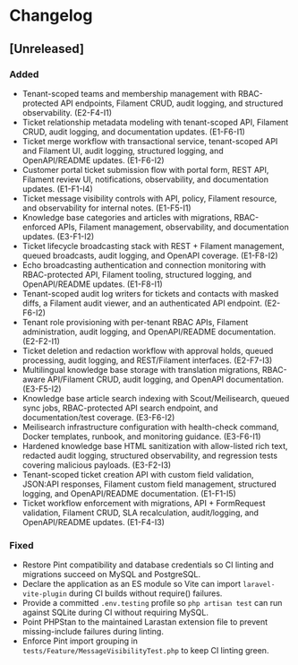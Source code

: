 # Changelog

## [Unreleased]
### Added
- Tenant-scoped teams and membership management with RBAC-protected API endpoints, Filament CRUD, audit logging, and structured observability. (E2-F4-I1)
- Ticket relationship metadata modeling with tenant-scoped API, Filament CRUD, audit logging, and documentation updates. (E1-F6-I1)
- Ticket merge workflow with transactional service, tenant-scoped API and Filament UI, audit logging, structured logging, and OpenAPI/README updates. (E1-F6-I2)
- Customer portal ticket submission flow with portal form, REST API, Filament review UI, notifications, observability, and documentation updates. (E1-F1-I4)
- Ticket message visibility controls with API, policy, Filament resource, and observability for internal notes. (E1-F5-I1)
- Knowledge base categories and articles with migrations, RBAC-enforced APIs, Filament management, observability, and documentation updates. (E3-F1-I2)
- Ticket lifecycle broadcasting stack with REST + Filament management, queued broadcasts, audit logging, and OpenAPI coverage. (E1-F8-I2)
- Echo broadcasting authentication and connection monitoring with RBAC-protected API, Filament tooling, structured logging, and OpenAPI/README updates. (E1-F8-I1)
- Tenant-scoped audit log writers for tickets and contacts with masked diffs, a Filament audit viewer, and an authenticated API endpoint. (E2-F6-I2)
- Tenant role provisioning with per-tenant RBAC APIs, Filament administration, audit logging, and OpenAPI/README documentation. (E2-F2-I1)
- Ticket deletion and redaction workflow with approval holds, queued processing, audit logging, and REST/Filament interfaces. (E2-F7-I3)
- Multilingual knowledge base storage with translation migrations, RBAC-aware API/Filament CRUD, audit logging, and OpenAPI documentation. (E3-F5-I2)
- Knowledge base article search indexing with Scout/Meilisearch, queued sync jobs, RBAC-protected API search endpoint, and documentation/test coverage. (E3-F6-I2)
- Meilisearch infrastructure configuration with health-check command, Docker templates, runbook, and monitoring guidance. (E3-F6-I1)
- Hardened knowledge base HTML sanitization with allow-listed rich text, redacted audit logging, structured observability, and regression tests covering malicious payloads. (E3-F2-I3)
- Tenant-scoped ticket creation API with custom field validation, JSON:API responses, Filament custom field management, structured logging, and OpenAPI/README documentation. (E1-F1-I5)
- Ticket workflow enforcement with migrations, API + FormRequest validation, Filament CRUD, SLA recalculation, audit/logging, and OpenAPI/README updates. (E1-F4-I3)
### Fixed
- Restore Pint compatibility and database credentials so CI linting and migrations succeed on MySQL and PostgreSQL.
- Declare the application as an ES module so Vite can import `laravel-vite-plugin` during CI builds without require() failures.
- Provide a committed `.env.testing` profile so `php artisan test` can run against SQLite during CI without requiring MySQL.
- Point PHPStan to the maintained Larastan extension file to prevent missing-include failures during linting.
- Enforce Pint import grouping in `tests/Feature/MessageVisibilityTest.php` to keep CI linting green.
